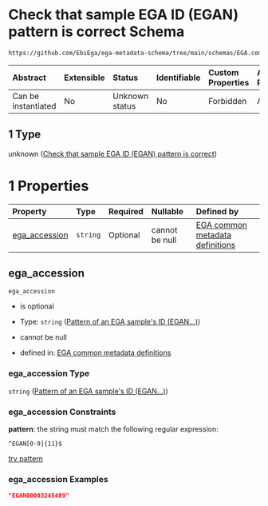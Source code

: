 # Check that sample EGA ID (EGAN) pattern is correct Schema

```txt
https://github.com/EbiEga/ega-metadata-schema/tree/main/schemas/EGA.common-definitions.json#/definitions/sample-label-association/properties/object_id/allOf/1
```



| Abstract            | Extensible | Status         | Identifiable | Custom Properties | Additional Properties | Access Restrictions | Defined In                                                                                           |
| :------------------ | :--------- | :------------- | :----------- | :---------------- | :-------------------- | :------------------ | :--------------------------------------------------------------------------------------------------- |
| Can be instantiated | No         | Unknown status | No           | Forbidden         | Allowed               | none                | [EGA.common-definitions.json\*](../../../schemas/EGA.common-definitions.json "open original schema") |

## 1 Type

unknown ([Check that sample EGA ID (EGAN) pattern is correct](ega-12-definitions-repeatable-sample-label-node-properties-objects-ids-block-allof-check-that-sample-ega-id-egan-pattern-is-correct.md))

# 1 Properties

| Property                         | Type     | Required | Nullable       | Defined by                                                                                                                                                                                                                                                                           |
| :------------------------------- | :------- | :------- | :------------- | :----------------------------------------------------------------------------------------------------------------------------------------------------------------------------------------------------------------------------------------------------------------------------------- |
| [ega\_accession](#ega_accession) | `string` | Optional | cannot be null | [EGA common metadata definitions](ega-12-definitions-pattern-of-an-ega-samples-id-egan.md "https://github.com/EbiEga/ega-metadata-schema/tree/main/schemas/EGA.common-definitions.json#/definitions/sample-label-association/properties/object_id/allOf/1/properties/ega_accession") |

## ega\_accession



`ega_accession`

*   is optional

*   Type: `string` ([Pattern of an EGA sample's ID (EGAN...)](ega-12-definitions-pattern-of-an-ega-samples-id-egan.md))

*   cannot be null

*   defined in: [EGA common metadata definitions](ega-12-definitions-pattern-of-an-ega-samples-id-egan.md "https://github.com/EbiEga/ega-metadata-schema/tree/main/schemas/EGA.common-definitions.json#/definitions/sample-label-association/properties/object_id/allOf/1/properties/ega_accession")

### ega\_accession Type

`string` ([Pattern of an EGA sample's ID (EGAN...)](ega-12-definitions-pattern-of-an-ega-samples-id-egan.md))

### ega\_accession Constraints

**pattern**: the string must match the following regular expression:&#x20;

```regexp
^EGAN[0-9]{11}$
```

[try pattern](https://regexr.com/?expression=%5EEGAN%5B0-9%5D%7B11%7D%24 "try regular expression with regexr.com")

### ega\_accession Examples

```json
"EGAN00003245489"
```
